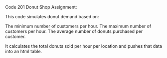 Code 201 Donut Shop Assignment:

This code simulates donut demand based on:

The minimum number of customers per hour.
The maximum number of customers per hour.
The average number of donuts purchased per customer.

It calculates the total donuts sold per hour per location and pushes that data into an html table.

